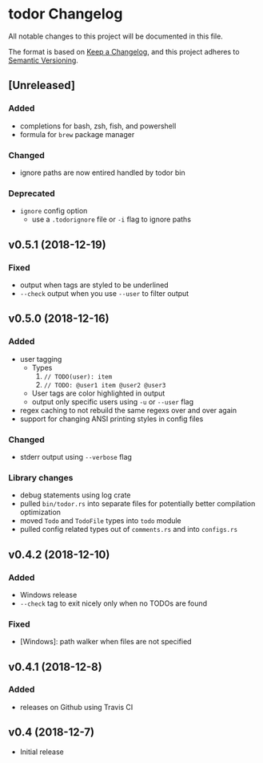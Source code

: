# todor Changelog
All notable changes to this project will be documented in this file.

The format is based on [Keep a Changelog](https://keepachangelog.com/en/1.0.0/),
and this project adheres to [Semantic Versioning](https://semver.org/spec/v2.0.0.html).

<!-- ## [Unreleased] -->
<!-- ### Added -->
<!-- ### Changed -->
<!-- ### Deprecated -->
<!-- ### Removed -->
<!-- ### Fixed -->
<!-- ### Security -->

## [Unreleased]
### Added
- completions for bash, zsh, fish, and powershell
- formula for `brew` package manager

### Changed
- ignore paths are now entired handled by todor bin

### Deprecated
- `ignore` config option
	- use a `.todorignore` file or `-i` flag to ignore paths


## v0.5.1 (2018-12-19)
### Fixed
- output when tags are styled to be underlined
- `--check` output when you use `--user` to filter output


## v0.5.0 (2018-12-16)
### Added
- user tagging
	- Types
		1. `// TODO(user): item`
		2. `// TODO: @user1 item @user2 @user3`
	- User tags are color highlighted in output
	- output only specific users using `-u` or `--user` flag
- regex caching to not rebuild the same regexs over and over again
- support for changing ANSI printing styles in config files

### Changed
- stderr output using `--verbose` flag

### Library changes
- debug statements using log crate
- pulled `bin/todor.rs` into separate files for potentially better compilation optimization
- moved `Todo` and `TodoFile` types into `todo` module
- pulled config related types out of `comments.rs` and into `configs.rs`


## v0.4.2 (2018-12-10)
### Added
- Windows release
- `--check` tag to exit nicely only when no TODOs are found

### Fixed
- [Windows]: path walker when files are not specified


## v0.4.1 (2018-12-8)
### Added
- releases on Github using Travis CI


## v0.4 (2018-12-7)
- Initial release
